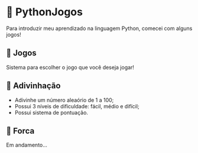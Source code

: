 # 🎠 PythonJogos 

Para introduzir meu aprendizado na linguagem Python, comecei com alguns jogos!

## 🎳 Jogos 

Sistema para escolher o jogo que você deseja jogar!

## 🔮 Adivinhação 

- Adivinhe um número aleaório de 1 a 100;
- Possui 3 níveis de dificuldade: fácil, médio e difícil;
- Possui sistema de pontuação.

## 🔫 Forca 

Em andamento...
